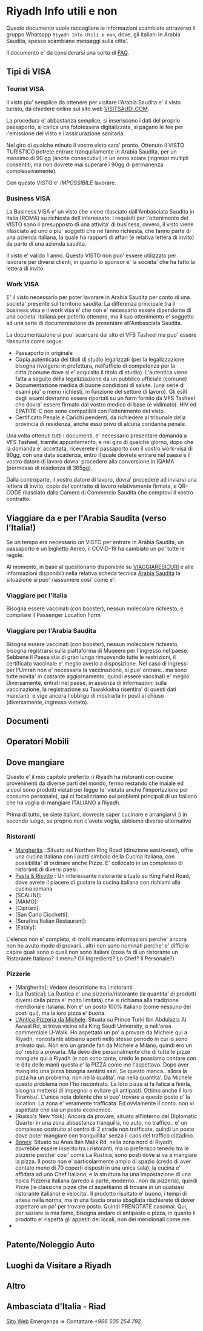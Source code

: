 # Riyadh Info utili e non

Questo documento vuole raccogliere le informazioni scambiate attraverso il gruppo Whatsapp `Riyadh Info Utili e non`, dove, gli italiani in Arabia Saudita, spesso scambiano messaggi sulla citta'.

Il documento e' da considerarsi una sorta di [FAQ](https://it.wikipedia.org/wiki/Frequently_asked_questions).


## Tipi di VISA

### Tourist VISA
Il visto piu' semplice da ottenere per visitare l'Arabia Saudita e' il visto turisto, da chiedere online sul sito web [VISITSAUDI.COM](https://visa.visitsaudi.com).

La procedura e' abbastanza semplice, si inseriscono i dati del proprio passaporto, si carica una fototessera digitalizzata, si pagano le fee per l'emissione del visto e l'assicurazione sanitaria.

Nel giro di qualche minuto il vostro visto sara' pronto.
Ottenuto il VISTO TURISTICO potrete entrare tranquillamente in Arabia Saudita, per un massimo di 90 gg (anche consecutivi) in un anno solare (ingressi multipli consentiti, ma non dovrete mai superare i 90gg di permanenza complessivamente).

Con questo VISTO e' *IMPOSSIBILE* lavorare.

### Business VISA
La Business VISA e' un visto che viene rilasciato dall'Ambasciata Saudita in Italia (ROMA) su richiesta dell'interessato. I requisiti per l'ottenimento del VISTO sono il presupposto di una attivita' di business, ovvero, il visto viene rilasciato ad uno o piu' soggetti che ne fanno richiesta, che fanno parte di una azienda italiana, la quale ha rapporti di affari (e relativa lettera di invito) da parte di una azienda saudita.

Il visto e' valido 1 anno. Questo VISTO non puo' essere utilizzato per lavorare per diversi clienti, in quanto lo sponsor e' la societa' che ha fatto la lettera di invito.

### Work VISA
E' il visto necessario per poter lavorare in Arabia Saudita per conto di una societa' presente sul territorio saudita.
La differenza principale tra il business visa e il work visa e' che non e' necessario essere dipendente di una societa' italiana per poterlo ottenere, ma il suo ottenimento e' soggetto ad una serie di documentazione da presentare all'Ambasciata Saudita.

La documentazione si puo' scaricare dal sito di VFS Tasheel ma puo' essere riassunta come segue:
- Passaporto in originale
- Copia autenticata dei titoli di studio legalizzati (per la legalizzazione bisogna rivolgersi in prefettura, nell'ufficio di competenza per la citta'/comune dove si e' acquisito il titolo di studio). L'autentica viene fatta a seguito della legalizzazione da un pubblico ufficiale (comune)
- Documentazione medica di buone condizioni di salute. (una serie di esami piu' o meno richiesti, in funzione del settore di lavoro). Gli esiti degli esami dovranno essere riportati su un form fornito da VFS Tasheel che dovra' essere firmato dal vostro medico di base (e vidimato). HIV ed EPATITE-C non sono compatibili con l'ottenimento del visto.
- Certificato Penale e Carichi pendenti, da richiedere al tribunale della provincia di residenza, anche esso privo di alcuna condanna penale.

Una volta ottenuti tutti i documenti, e' necessario presentare domanda a VFS Tasheel, tramite appuntamento, e nel giro di qualche giorno, dopo che la domanda e' accettata, riceverete il passaporto con il vostro work-visa di 90gg, con una data scadenza, entro il quale dovrete entrare nel paese e il vostro datore di lavoro dovra' procedere alla conversione in IQAMA (permesso di residenza di 365gg).

Dalla controparte, il vostro datore di lavoro, dovra' procedere ad inviarvi una lettera di invito, copia del contratto di lavoro relativamente firmata, e QR-CODE rilasciato dalla Camera di Commercio Saudita che comprovi il vostro contratto.

## Viaggiare da e per l'Arabia Saudita (verso l'Italia!)
Se un tempo era necessario un VISTO per entrare in Arabia Saudita, un passaporto e un biglietto Aereo, il COVID-19 ha cambiato un po' tutte le regole.

Al momento, in base al questionario disponibile su [VIAGGIARESICURI](https://infocovid.viaggiaresicuri.it/) e alle informazioni disponibili nella relativa scheda tecnica [Arabia Saudita](https://www.viaggiaresicuri.it/country/SAU) la situazione si puo' riassumere cosi' come e':

### Viaggiare per l'Italia
Bisogna essere vaccinati (con booster), nessun molecolare richiesto, e compilare il Passenger Location Form

### Viaggiare per l'Arabia Saudita
Bisogna essere vaccinati (con booster), nessun molecolare richiesto, bisogna registrarsi sulla piattaforma di Muqeem per l'ingresso nel paese.
Sebbene il Paese stia di gran lunga rimuovendo tutte le restrizioni, il certificato vaccinale e' meglio averlo a disposizione. Nel caso di ingressi per l'Umrah non e' necessaria la vaccinazione, si puo' entrare.. ma sono tutte novita' in costante aggiornamento, quindi essere vaccinati e' meglio. Diversamente, entrati nel paese, in assenza di informazioni sulla vaccinazione, la registrazione su Tawakkalna risentira' di questi dati mancanti, e vige ancora l'obbligo di mostrarla in posti al chiuso (diversamente, ingresso vietato).

## Documenti

## Operatori Mobili

## Dove mangiare
Questo e' il mio capitolo preferito :) Riyadh ha ristoranti con cucine proveninenti da diverse parti del mondo, fermo restando che maiale ed alcool sono prodotti vietati per legge (e' vietata anche l'importazione per consumo personale), qui ci focalizziamo sui problemi principali di un Italiano che ha voglia di mangiare ITALIANO a Riyadh.

Prima di tutto, se siete italiani, dovreste saper cucinare e arrangiarvi :) in secondo luogo, se proprio non c'avete voglia, abbiamo diverse alternative

### Ristoranti
* [Margherita](https://g.page/margherita-riyadh?share) : Situato sul Northen Ring Road (direzione east/ovest), offre una cucina Italiana con i piatti simbolo della Cucina Italiana, con possibilita' di ordinare anche Pizze. E' collocato in un complesso di ristoranti di diversi paesi.
* [Pasta & Risotto](https://goo.gl/maps/uab1JngmYP7Nu7P68) : Un interessante ristorante situato su King Fahd Road, dove avrete il piacere di gustare la cucina italiana con richiami alla cucina romana
* [SCALINI]: 
* [MAMO]:
* [Cipriani]:
* [San Carlo Cicchetti]:
* [Serafina Italian Restaurant]:
* [Eataly]:

L'elenco non e' completo, di molti mancano informazioni perche' ancora non ho avuto modo di provarli.. altri non sono nominati perche' e' difficile capire quali sono o quali non sono italiani (cosa fa di un ristorante un Ristorante Italiano? Il menu? Gli Ingredienti? Lo Chef? Il Personale?)

### Pizzerie
* [Margherita]: Vedere descrizione tra i ristoranti
* [La Rustica]: La Rustica e' una pizzeria/ristorante (la quantita' di prodotti diversi dalla pizza e' molto limitata) che si richiama alla tradizione meridionale italiana. Non e' un posto 100% Italiano (come nessuno dei posti qui), ma la loro pizza e' buona.   
* [L'Antica Pizzeria da Michele](https://goo.gl/maps/CJHas8hLDyZnMhP98): Situata su Prince Turki Ibn Abdulaziz Al Awwal Rd, si trova vicino alla King Saudi University, e nell'area commerciale U-Walk. Ho aspettato un po' a provare da Michele qui a Riyadh, nonostante abbiano aperti nello stesso periodo in cui io sono arrivato qui.. Non ero un grande fan da Michele a Milano, quindi ero un po' restio a provarla. Ma devo dire personalmente che di tutte le pizze mangiate qui a Riyadh (e non sono tante, credo le possiamo contare con le dita delle mani) questa e' la PIZZA come me l'aspettavo. Dopo aver mangiato una pizza bisogna sentirsi sazi. Se questo manca.. allora la pizza ha un problema, non nella qualita', ma nella quantita'. Da Michele questo problema non l'ho riscontrato. La loro pizza si fa fatica a finirla, bisogna mettersi di impegnoi o evitare gli antipasti. Ottimo anche il loro Tiramisu'. L'unica nota dolente che si puo' trovare a questo posto e' la location. La zona e' veramente trafficata. Ed ovviamente il conto. non vi aspettate che sia un posto economico.
* [Russo's New York]: Ancora da provare, situato all'interno del Diplomatic Quarter in una zona abbastanza tranquilla, no auto, no traffico.. e' un complesso  costruito al centro di 2 strade non trafficate, quindi un posto dove poter mangiare con tranquillita' senza il caos del traffico cittadino.
* [Bones](https://goo.gl/maps/181MqfXJBbZgxku89): Situato su Anas Ibin Malik Rd, nella zona nord di Riyadh, dovrebbe essere inserito tra i ristoranti, ma io preferisco tenerlo tra le pizzerie perche' cosi' come La Rustica, sono posti dove si va a mangiare la pizza. Il posto non e' particolarmente ampio di spazio (credo di aver contato meno di 70 coperti disposti in una unica sala), la cucina e' affidata ad uno Chef Italiano, e la struttura ha una impostazione di una tipica Pizzeria italiana (arredo a parte, moderno.. non da pizzeria), quindi Pizze (le classiche pizze che ci aspettiamo di trovare in un qualsiasi ristorante italiano) e velocita'. Il prodotto risultato e' buono, i tempi di attesa nella norma, ma in una fascia oraria sbagliata rischierete di dover aspettare un po' per trovare posto. Quindi PRENOTATE casomai. Qui, per saziare la mia fame, bisogna andare di antipasto e pizza, in quanto il prodotto e' rispetta gli appetiti dei locali, non dei meridionali come me.
*

## Patente/Noleggio Auto

## Luoghi da Visitare a Riyadh

## Altro

## Ambasciata d'Italia - Riad
[Sito Web](https://ambriad.esteri.it/ambasciata_riad/it/)
Emergenza => Contattare *+966 505 254 792*
